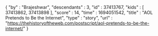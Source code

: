 {
  "by" : "Brajeshwar",
  "descendants" : 3,
  "id" : 37413767,
  "kids" : [ 37413862, 37413898 ],
  "score" : 14,
  "time" : 1694051542,
  "title" : "AOL Pretends to Be the Internet",
  "type" : "story",
  "url" : "https://thehistoryoftheweb.com/postscript/aol-pretends-to-be-the-internet/"
}
